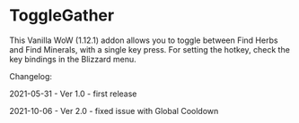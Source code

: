 # ToggleGather
This Vanilla WoW (1.12.1) addon allows you to toggle between Find Herbs and Find Minerals, with a single key press.
For setting the hotkey, check the key bindings in the Blizzard menu.

Changelog:

2021-05-31 - Ver 1.0 - first release

2021-10-06 - Ver 2.0 - fixed issue with Global Cooldown

